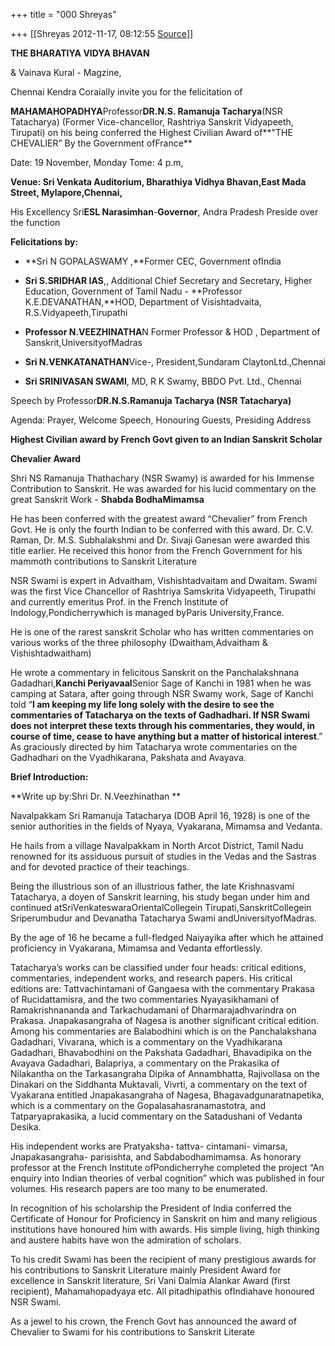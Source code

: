 +++
title = "000 Shreyas"

+++
[[Shreyas	2012-11-17, 08:12:55 [Source](https://groups.google.com/g/bvparishat/c/v8iCEMsVT8I)]]



**THE BHARATIYA VIDYA BHAVAN**

& Vainava Kural - Magzine,

Chennai Kendra Coraially invite you for the felicitation of



**MAHAMAHOPADHYA**Professor**DR.N.S. Ramanuja Tacharya**(NSR Tatacharya) (Former Vice-chancellor, Rashtriya Sanskrit Vidyapeeth, Tirupati) on his being conferred the Highest Civilian Award of**"THE CHEVALIER” By the Government ofFrance**



Date: 19 November, Monday Tome: 4 p.m,

**Venue: Sri Venkata Auditorium, Bharathiya Vidhya Bhavan,East Mada Street, Mylapore,Chennai,**



His Excellency Sri**ESL Narasimhan**-**Governor**, Andra Pradesh Preside over the function



**Felicitations by:**



-   **Sri N GOPALASWAMY ,**Former CEC, Government ofIndia



-   **Sri S.SRIDHAR IAS**,, Additional Chief Secretary and Secretary,
    Higher Education, Government of Tamil Nadu -   **Professor K.E.DEVANATHAN,**HOD, Department of Visishtadvaita,
    R.S.Vidyapeeth,Tirupathi



-   **Professor N.VEEZHINATHA**N Former Professor & HOD , Department of
    Sanskrit,UniversityofMadras



-   **Sri N.VENKATANATHAN**Vice-, President,Sundaram
    ClaytonLtd.,Chennai



-   **Sri SRINIVASAN SWAMI**, MD, R K Swamy, BBDO Pvt. Ltd., Chennai





Speech by Professor**DR.N.S.Ramanuja Tacharya (NSR Tatacharya)**



Agenda: Prayer, Welcome Speech, Honouring Guests, Presiding Address







**Highest Civilian award by French Govt given to an Indian Sanskrit Scholar**

**Chevalier Award**



Shri NS Ramanuja Thathachary (NSR Swamy) is awarded for his Immense Contribution to Sanskrit. He was awarded for his lucid commentary on the great Sanskrit Work - **Shabda BodhaMimamsa**



He has been conferred with the greatest award “Chevalier” from French Govt. He is only the fourth Indian to be conferred with this award. Dr. C.V. Raman, Dr. M.S. Subhalakshmi and Dr. Sivaji Ganesan were awarded this title earlier. He received this honor from the French Government for his mammoth contributions to Sanskrit Literature



NSR Swami is expert in Advaitham, Vishishtadvaitam and Dwaitam. Swami was the first Vice Chancellor of Rashtriya Samskrita Vidyapeeth, Tirupathi and currently emeritus Prof. in the French Institute of Indology,Pondicherrywhich is managed byParis University,France.



He is one of the rarest sanskrit Scholar who has written commentaries on various works of the three philosophy (Dwaitham,Advaitham & Vishishtadwaitham)



He wrote a commentary in felicitous Sanskrit on the Panchalakshnana Gadadhari,**Kanchi Periyavaal**Senior Sage of Kanchi in 1981 when he was camping at Satara, after going through NSR Swamy work, Sage of Kanchi told “**I am keeping my life long solely with the desire to see the commentaries of Tatacharya on the texts of Gadhadhari. If NSR Swami does not interpret these texts through his commentaries, they would, in course of time, cease to have anything but a matter of historical interest**.” As graciously directed by him Tatacharya wrote commentaries on the Gadhadhari on the Vyadhikarana, Pakshata and Avayava.





**Brief Introduction:**



**Write up by:Shri Dr. N.Veezhinathan **



Navalpakkam Sri Ramanuja Tatacharya (DOB April 16, 1928) is one of the senior authorities in the fields of Nyaya, Vyakarana, Mimamsa and Vedanta.

He hails from a village Navalpakkam in North Arcot District, Tamil Nadu renowned for its assiduous pursuit of studies in the Vedas and the Sastras and for devoted practice of their teachings.

Being the illustrious son of an illustrious father, the late Krishnasvami Tatacharya, a doyen of Sanskrit learning, his study began under him and continued atSriVenkateswaraOrientalCollegein Tirupati,SanskritCollegein Sriperumbudur and Devanatha Tatacharya Swami andUniversityofMadras.



By the age of 16 he became a full-fledged Naiyayika after which he attained proficiency in Vyakarana, Mimamsa and Vedanta effortlessly.



Tatacharya’s works can be classified under four heads: critical editions, commentaries, independent works, and research papers. His critical editions are: Tattvachintamani of Gangaesa with the commentary Prakasa of Rucidattamisra, and the two commentaries Nyayasikhamani of Ramakrishnananda and Tarkachudamani of Dharmarajadhvarindra on Prakasa. Jnapakasangraha of Nagesa is another significant critical edition. Among his commentaries are Balabodhini which is on the Panchalakshana Gadadhari, Vivarana, which is a commentary on the Vyadhikarana Gadadhari, Bhavabodhini on the Pakshata Gadadhari, Bhavadipika on the Avayava Gadadhari, Balapriya, a commentary on the Prakasika of Nilakantha on the Tarkasangraha Dipika of Annambhatta, Rajivollasa on the Dinakari on the Siddhanta Muktavali, Vivrti, a commentary on the text of Vyakarana entitled Jnapakasangraha of Nagesa, Bhagavadgunaratnapetika, which is a commentary on the Gopalasahasranamastotra, and Tatparyaprakasika, a lucid commentary on the Satadushani of Vedanta Desika.





His independent works are Pratyaksha- tattva- cintamani- vimarsa, Jnapakasangraha- parisishta, and Sabdabodhamimamsa. As honorary professor at the French Institute ofPondicherryhe completed the project “An enquiry into Indian theories of verbal cognition” which was published in four volumes. His research papers are too many to be enumerated.



In recognition of his scholarship the President of India conferred the Certificate of Honour for Proficiency in Sanskrit on him and many religious institutions have honoured him with awards. His simple living, high thinking and austere habits have won the admiration of scholars.



To his credit Swami has been the recipient of many prestigious awards for his contributions to Sanskrit Literature mainly President Award for excellence in Sanskrit literature, Sri Vani Dalmia Alankar Award (first recipient), Mahamahopadyaya etc. All pitadhipathis ofIndiahave honoured NSR Swami.



As a jewel to his crown, the French Govt has announced the award of Chevalier to Swami for his contributions to Sanskrit Literate





  

